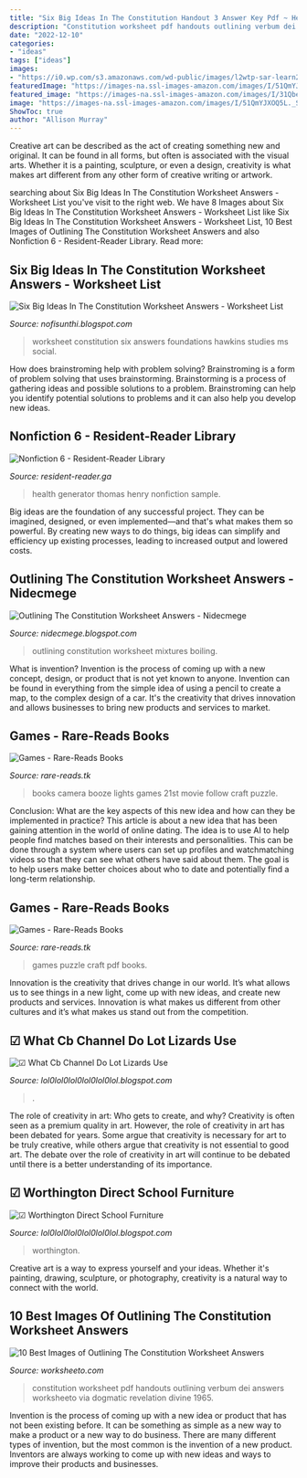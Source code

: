 ```yaml
---
title: "Six Big Ideas In The Constitution Handout 3 Answer Key Pdf ~ Health Generator Thomas Henry Nonfiction Sample"
description: "Constitution worksheet pdf handouts outlining verbum dei answers worksheeto via dogmatic revelation divine 1965"
date: "2022-12-10"
categories:
- "ideas"
tags: ["ideas"]
images:
- "https://i0.wp.com/s3.amazonaws.com/wd-public/images/l2wtp-sar-learn2-intellect-ki.jpg"
featuredImage: "https://images-na.ssl-images-amazon.com/images/I/51QmYJXOQ5L._SX397_BO1,204,203,200_.jpg"
featured_image: "https://images-na.ssl-images-amazon.com/images/I/31QbevfwcbL._SX384_BO1,204,203,200_.jpg"
image: "https://images-na.ssl-images-amazon.com/images/I/51QmYJXOQ5L._SX397_BO1,204,203,200_.jpg"
ShowToc: true
author: "Allison Murray"
---
```



Creative art can be described as the act of creating something new and original. It can be found in all forms, but often is associated with the visual arts. Whether it is a painting, sculpture, or even a design, creativity is what makes art different from any other form of creative writing or artwork.

	

		
searching about Six Big Ideas In The Constitution Worksheet Answers - Worksheet List you've visit to the right web. We have 8 Images about Six Big Ideas In The Constitution Worksheet Answers - Worksheet List like Six Big Ideas In The Constitution Worksheet Answers - Worksheet List, 10 Best Images of Outlining The Constitution Worksheet Answers and also Nonfiction 6 - Resident-Reader Library. Read more:
		
    
## Six Big Ideas In The Constitution Worksheet Answers - Worksheet List

<img loading=lazy src="http://hawkinspvhs.weebly.com/uploads/1/7/4/4/17442523/federalist_14.jpg" onerror="this.onerror=null;this.src='https://tse4.mm.bing.net/th?id=OIP.0z-l7tIsVBylfAaPijv_3gHaK8&amp;pid=15.1';" alt="Six Big Ideas In The Constitution Worksheet Answers - Worksheet List">

_Source: nofisunthi.blogspot.com_

>worksheet constitution six answers foundations hawkins studies ms social. 

	

How does brainstroming help with problem solving?
Brainstroming is a form of problem solving that uses brainstorming. Brainstorming is a process of gathering ideas and possible solutions to a problem. Brainstroming can help you identify potential solutions to problems and it can also help you develop new ideas.

    
## Nonfiction 6 - Resident-Reader Library

<img loading=lazy src="https://images-na.ssl-images-amazon.com/images/I/31QbevfwcbL._SX384_BO1,204,203,200_.jpg" onerror="this.onerror=null;this.src='https://tse4.mm.bing.net/th?id=OIP.oa3Sg1VKHnqxmZ79fvY5AgAAAA&amp;pid=15.1';" alt="Nonfiction 6 - Resident-Reader Library">

_Source: resident-reader.ga_

>health generator thomas henry nonfiction sample. 

	

Big ideas are the foundation of any successful project. They can be imagined, designed, or even implemented—and that's what makes them so powerful. By creating new ways to do things, big ideas can simplify and efficiency up existing processes, leading to increased output and lowered costs.

    
## Outlining The Constitution Worksheet Answers - Nidecmege

<img loading=lazy src="https://pubs.rsc.org/en/Image/Get?imageInfo.ImageType=GA&amp;imageInfo.ImageIdentifier.ManuscriptID=CT9038300077&amp;imageInfo.ImageIdentifier.Year=1903" onerror="this.onerror=null;this.src='https://tse2.mm.bing.net/th?id=OIP.ZWkmwHMUMxAQ9prr9o3J-gHaMO&amp;pid=15.1';" alt="Outlining The Constitution Worksheet Answers - Nidecmege">

_Source: nidecmege.blogspot.com_

>outlining constitution worksheet mixtures boiling. 

	

What is invention?
Invention is the process of coming up with a new concept, design, or product that is not yet known to anyone. Invention can be found in everything from the simple idea of using a pencil to create a map, to the complex design of a car. It's the creativity that drives innovation and allows businesses to bring new products and services to market.

    
## Games - Rare-Reads Books

<img loading=lazy src="https://images-na.ssl-images-amazon.com/images/I/51QmYJXOQ5L._SX397_BO1,204,203,200_.jpg" onerror="this.onerror=null;this.src='https://tse4.mm.bing.net/th?id=OIP.bNbMSR_YEGqnymKSoz2zKgAAAA&amp;pid=15.1';" alt="Games - Rare-Reads Books">

_Source: rare-reads.tk_

>books camera booze lights games 21st movie follow craft puzzle. 

	

Conclusion: What are the key aspects of this new idea and how can they be implemented in practice?
This article is about a new idea that has been gaining attention in the world of online dating. The idea is to use AI to help people find matches based on their interests and personalities. This can be done through a system where users can set up profiles and watchmatching videos so that they can see what others have said about them. The goal is to help users make better choices about who to date and potentially find a long-term relationship.

    
## Games - Rare-Reads Books

<img loading=lazy src="https://images-na.ssl-images-amazon.com/images/I/412YQW8W8XL._SX290_BO1,204,203,200_.jpg" onerror="this.onerror=null;this.src='https://tse1.mm.bing.net/th?id=OIP.CiIC3Wa4KTxU5_CXOtJq6QAAAA&amp;pid=15.1';" alt="Games - Rare-Reads Books">

_Source: rare-reads.tk_

>games puzzle craft pdf books. 

	

Innovation is the creativity that drives change in our world. It’s what allows us to see things in a new light, come up with new ideas, and create new products and services. Innovation is what makes us different from other cultures and it’s what makes us stand out from the competition.

    
## ☑ What Cb Channel Do Lot Lizards Use

<img loading=lazy src="https://i0.wp.com/i.kinja-img.com/gawker-media/image/upload/s--xulRcxEN--/c_scale,f_auto,fl_progressive,q_80,w_800/18eabhuy0k0ezjpg.jpg" onerror="this.onerror=null;this.src='https://tse2.mm.bing.net/th?id=OIP.0MfguDHFEXWYM4Px94FlcgHaEK&amp;pid=15.1';" alt="☑ What Cb Channel Do Lot Lizards Use">

_Source: lol0lol0lol0lol0lol0lol.blogspot.com_

>. 

	

The role of creativity in art: Who gets to create, and why?
Creativity is often seen as a premium quality in art. However, the role of creativity in art has been debated for years. Some argue that creativity is necessary for art to be truly creative, while others argue that creativity is not essential to good art. The debate over the role of creativity in art will continue to be debated until there is a better understanding of its importance.

    
## ☑ Worthington Direct School Furniture

<img loading=lazy src="https://i0.wp.com/s3.amazonaws.com/wd-public/images/l2wtp-sar-learn2-intellect-ki.jpg" onerror="this.onerror=null;this.src='https://tse3.mm.bing.net/th?id=OIP.uBXhtD6QhyPLKmpL6oJmsAHaHa&amp;pid=15.1';" alt="☑ Worthington Direct School Furniture">

_Source: lol0lol0lol0lol0lol0lol.blogspot.com_

>worthington. 

	

Creative art is a way to express yourself and your ideas. Whether it's painting, drawing, sculpture, or photography, creativity is a natural way to connect with the world.

    
## 10 Best Images Of Outlining The Constitution Worksheet Answers

<img loading=lazy src="http://www.worksheeto.com/postpic/2011/10/constitution-handouts-pdf_211057.jpg" onerror="this.onerror=null;this.src='https://tse3.mm.bing.net/th?id=OIP.O3g_A6XZ1gRxHstsbSa4kwHaJl&amp;pid=15.1';" alt="10 Best Images of Outlining The Constitution Worksheet Answers">

_Source: worksheeto.com_

>constitution worksheet pdf handouts outlining verbum dei answers worksheeto via dogmatic revelation divine 1965. 

	

Invention is the process of coming up with a new idea or product that has not been existing before. It can be something as simple as a new way to make a product or a new way to do business. There are many different types of invention, but the most common is the invention of a new product. Inventors are always working to come up with new ideas and ways to improve their products and businesses.

